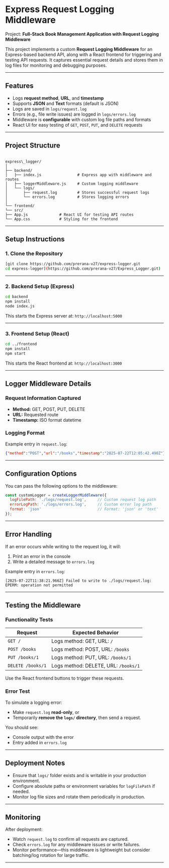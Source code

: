 # Express Request Logging Middleware


Project: **Full-Stack Book Management Application with Request Logging Middleware**

This project implements a custom **Request Logging Middleware** for an Express-based backend API, along with a React frontend for triggering and testing API requests. It captures essential request details and stores them in log files for monitoring and debugging purposes.

---

## Features

- Logs **request method**, **URL**, and **timestamp**
- Supports **JSON** and **Text** formats (default is JSON)
- Logs are saved in `logs/request.log`
- Errors (e.g., file write issues) are logged in `logs/errors.log`
- Middleware is **configurable** with custom log file paths and formats
- React UI for easy testing of `GET`, `POST`, `PUT`, and `DELETE` requests

---

## Project Structure

```

express\_logger/
│
├── backend/
│   ├── index.js                # Express app with middleware and routes
│   ├── loggerMiddleware.js     # Custom logging middleware
│   └── logs/
│       ├── request.log         # Stores successful request logs
│       └── errors.log          # Stores logging errors
│
└── frontend/
└── src/
├── App.js              # React UI for testing API routes
└── App.css             # Styling for the frontend

````

---

## Setup Instructions

### 1. Clone the Repository

```bash
[git clone https://github.com/prerana-v27/express-logger.git
cd express-logger](https://github.com/prerana-v27/Express_Logger.git)
````

---

### 2. Backend Setup (Express)

```bash
cd backend
npm install
node index.js
```

This starts the Express server at:
`http://localhost:5000`

---

### 3. Frontend Setup (React)

```bash
cd ../frontend
npm install
npm start
```

This starts the React frontend at:
`http://localhost:3000`

---

## Logger Middleware Details

### Request Information Captured

* **Method:** GET, POST, PUT, DELETE
* **URL:** Requested route
* **Timestamp:** ISO format datetime

### Logging Format

Example entry in `request.log`:

```json
{"method":"POST","url":"/books","timestamp":"2025-07-22T12:05:42.490Z"}
```

---

## Configuration Options

You can pass the following options to the middleware:

```js
const customLogger = createLoggerMiddleware({
  logFilePath: './logs/request.log',     // Custom request log path
  errorLogPath: './logs/errors.log',     // Custom error log path
  format: 'json'                         // Format: 'json' or 'text'
});
```

---

## Error Handling

If an error occurs while writing to the request log, it will:

1. Print an error in the console
2. Write a detailed message to `errors.log`

Example entry in `errors.log`:

```
[2025-07-22T11:38:21.966Z] Failed to write to ./logs/request.log: EPERM: operation not permitted
```

---

## Testing the Middleware

### Functionality Tests

| Request           | Expected Behavior                    |
| ----------------- | ------------------------------------ |
| `GET /`           | Logs method: GET, URL: `/`           |
| `POST /books`     | Logs method: POST, URL: `/books`     |
| `PUT /books/1`    | Logs method: PUT, URL: `/books/1`    |
| `DELETE /books/1` | Logs method: DELETE, URL: `/books/1` |

Use the React frontend buttons to trigger these requests.

### Error Test

To simulate a logging error:

* Make `request.log` **read-only**, or
* Temporarily **remove the `logs/` directory**, then send a request.

You should see:

* Console output with the error
* Entry added in `errors.log`

---

## Deployment Notes

* Ensure that `logs/` folder exists and is writable in your production environment.
* Configure absolute paths or environment variables for `logFilePath` if needed.
* Monitor log file sizes and rotate them periodically in production.

---

## Monitoring

After deployment:

* Watch `request.log` to confirm all requests are captured.
* Check `errors.log` for any middleware issues or write failures.
* Monitor performance—this middleware is lightweight but consider batching/log rotation for large traffic.


---



